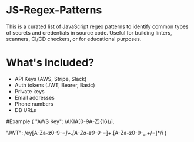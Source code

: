 # JS-Regex-Patterns
This is a curated list of JavaScript regex patterns to identify common types of secrets and credentials in source code.
Useful for building linters, scanners, CI/CD checkers, or for educational purposes.

# What's Included?
- API Keys (AWS, Stripe, Slack)
- Auth tokens (JWT, Bearer, Basic)
- Private keys
- Email addresses
- Phone numbers
- DB URLs

#Example
{
  "AWS Key": /AKIA[0-9A-Z]{16}/i,

  "JWT": /ey[A-Za-z0-9\-_=]+\.[A-Za-z0-9\-_=]+\.[A-Za-z0-9\-_.+/=]*/i
}
